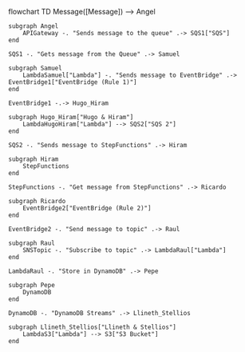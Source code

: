 flowchart TD
    Message([Message]) --> Angel
    
    subgraph Angel
        APIGateway -. "Sends message to the queue" .-> SQS1["SQS"]
    end

    SQS1 -. "Gets message from the Queue" .-> Samuel

    subgraph Samuel
        LambdaSamuel["Lambda"] -. "Sends message to EventBridge" .-> EventBridge1["EventBridge (Rule 1)"]
    end

    EventBridge1 -.-> Hugo_Hiram

    subgraph Hugo_Hiram["Hugo & Hiram"]
        LambdaHugoHiram["Lambda"] --> SQS2["SQS 2"]
    end

    SQS2 -. "Sends message to StepFunctions" .-> Hiram

    subgraph Hiram
        StepFunctions 
    end

    StepFunctions -. "Get message from StepFunctions" .-> Ricardo

    subgraph Ricardo
        EventBridge2["EventBridge (Rule 2)"]
    end

    EventBridge2 -. "Send message to topic" .-> Raul

    subgraph Raul
        SNSTopic -. "Subscribe to topic" .-> LambdaRaul["Lambda"]
    end

    LambdaRaul -. "Store in DynamoDB" .-> Pepe

    subgraph Pepe
        DynamoDB
    end

    DynamoDB -. "DynamoDB Streams" .-> Llineth_Stellios

    subgraph Llineth_Stellios["Llineth & Stellios"]
        LambdaS3["Lambda"] --> S3["S3 Bucket"]
    end

